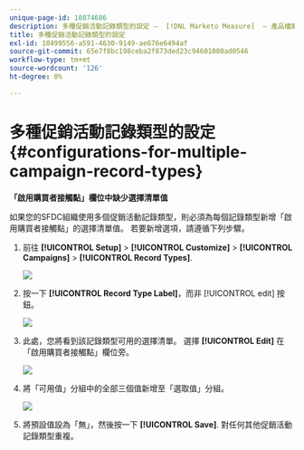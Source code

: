 ```yaml
---
unique-page-id: 18874686
description: 多種促銷活動記錄類型的設定 —  [!DNL Marketo Measure]  — 產品檔案
title: 多種促銷活動記錄類型的設定
exl-id: 10499556-a591-4630-9149-ae676e6494af
source-git-commit: 65e7f8bc198ceba2f873ded23c94601080ad0546
workflow-type: tm+mt
source-wordcount: '126'
ht-degree: 0%

---
```


# 多種促銷活動記錄類型的設定 {#configurations-for-multiple-campaign-record-types}

**「啟用購買者接觸點」欄位中缺少選擇清單值**

如果您的SFDC組織使用多個促銷活動記錄類型，則必須為每個記錄類型新增「啟用購買者接觸點」的選擇清單值。 若要新增選項，請遵循下列步驟。

1. 前往 **[!UICONTROL Setup]** > **[!UICONTROL Customize]** > **[!UICONTROL Campaigns]** > **[!UICONTROL Record Types]**.

   ![](assets/1.jpg)

1. 按一下 **[!UICONTROL Record Type Label]**，而非 [!UICONTROL edit] 按鈕。

   ![](assets/2.jpg)

1. 此處，您將看到該記錄類型可用的選擇清單。 選擇 **[!UICONTROL Edit]** 在「啟用購買者接觸點」欄位旁。

   ![](assets/3.jpg)

1. 將「可用值」分組中的全部三個值新增至「選取值」分組。

   ![](assets/4.jpg)

1. 將預設值設為「無」，然後按一下 **[!UICONTROL Save]**. 對任何其他促銷活動記錄類型重複。
